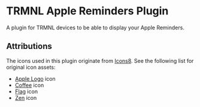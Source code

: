 # TRMNL Apple Reminders Plugin

A plugin for TRMNL devices to be able to display your Apple Reminders.

## Attributions

The icons used in this plugin originate from [Icons8](https://icons8.com).
See the following list for original icon assets:

- [Apple Logo](https://icons8.com/icon/95294/apple-inc) icon
- [Coffee](https://icons8.com/icon/26401/coffee) icon
- [Flag](https://icons8.com/icon/592/flag-filled) icon
- [Zen](https://icons8.com/icon/9808/guru) icon
